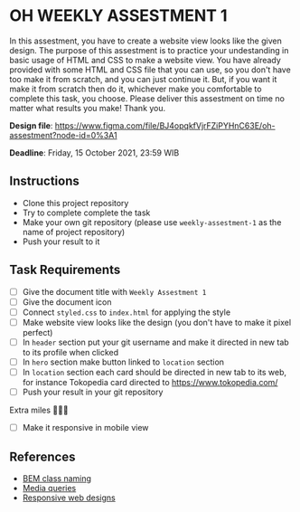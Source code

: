 # OH WEEKLY ASSESTMENT 1

In this assestment, you have to create a website view looks like the given design. The purpose of this assestment is to practice your undestanding in basic usage of HTML and CSS to make a website view. You have already provided with some HTML and CSS file that you can use, so you don't have too make it from scratch, and you can just continue it. But, if you want it make it from scratch then do it, whichever make you comfortable to complete this task, you choose. Please deliver this assestment on time no matter what results you make! Thank you.

**Design file**: https://www.figma.com/file/BJ4opqkfVjrFZiPYHnC63E/oh-assestment?node-id=0%3A1

**Deadline**: Friday, 15 October 2021, 23:59 WIB

## Instructions

- Clone this project repository
- Try to complete complete the task
- Make your own git repository (please use `weekly-assestment-1` as the name of project repository)
- Push your result to it

## Task Requirements

- [ ] Give the document title with `Weekly Assestment 1`
- [ ] Give the document icon
- [ ] Connect `styled.css` to `index.html` for applying the style
- [ ] Make website view looks like the design (you don't have to make it pixel perfect)
- [ ] In `header` section put your git username and make it directed in new tab to its profile when clicked
- [ ] In `hero` section make button linked to `location` section
- [ ] In `location` section each card should be directed in new tab to its web, for instance Tokopedia card directed to https://www.tokopedia.com/
- [ ] Push your result in your git repository

Extra miles 🚀🚀🚀

- [ ] Make it responsive in mobile view

## References

- [BEM class naming](http://getbem.com/naming/)
- [Media queries](https://css-tricks.com/a-complete-guide-to-css-media-queries/)
- [Responsive web designs](https://www.freecodecamp.org/news/taking-the-right-approach-to-responsive-web-design/)
